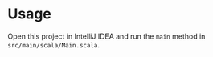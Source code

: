 # Usage

Open this project in IntelliJ IDEA and run the `main` method in `src/main/scala/Main.scala`.
